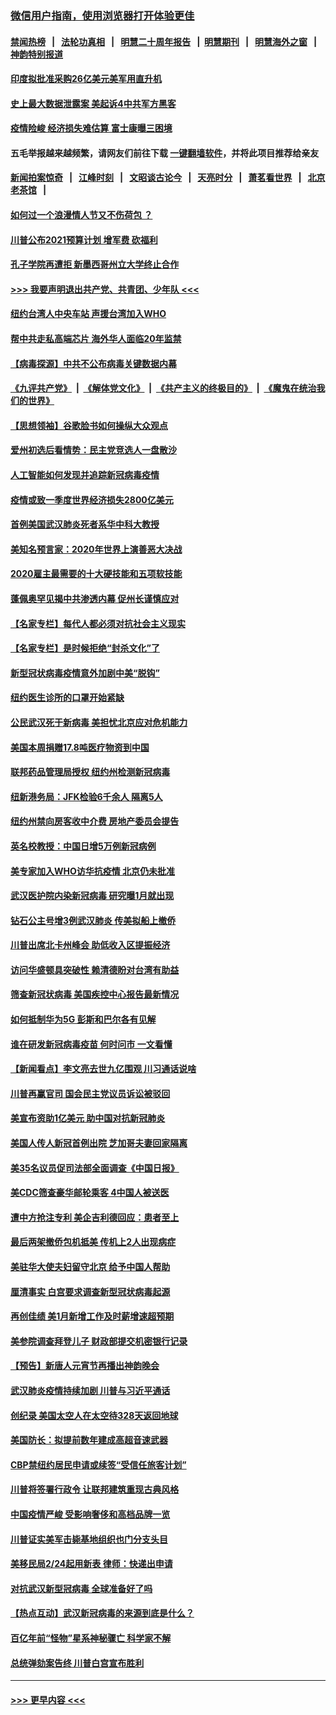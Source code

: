### [微信用户指南，使用浏览器打开体验更佳](https://github.com/gfw-breaker/banned-news1/blob/master/indexes/wechat-guide.md?t=0)
#### [禁闻热榜](热点新闻.md?t=0)  &nbsp;&nbsp;|&nbsp;&nbsp; [法轮功真相](https://github.com/gfw-breaker/truth/blob/master/README.md?t=0) &nbsp;&nbsp;|&nbsp;&nbsp; [明慧二十周年报告](https://github.com/gfw-breaker/mh-reports/blob/master/README.md?t=0) &nbsp;&nbsp;|&nbsp;&nbsp;[明慧期刊](https://github.com/gfw-breaker/mh-qikan) &nbsp;&nbsp;|&nbsp;&nbsp; [明慧海外之窗](https://github.com/gfw-breaker/mh-news/blob/master/README.md?t=0) &nbsp;&nbsp;|&nbsp;&nbsp; [神韵特别报道](https://github.com/gfw-breaker/mh-news/blob/master/shenyun.md?t=0)
#### [印度拟批准采购26亿美元美军用直升机](../pages/nsc412/n11859143.md?t=02110355) 
#### [史上最大数据泄露案 美起诉4中共军方黑客](../pages/nsc412/n11859115.md?t=02110355) 
#### [疫情险峻 经济损失难估算 富士康曝三困境](../pages/nsc412/n11859120.md?t=02110355) 
#### 五毛举报越来越频繁，请网友们前往下载 [一键翻墙软件](https://github.com/gfw-breaker/ssr-accounts)，并将此项目推荐给亲友
#### [新闻拍案惊奇](https://github.com/gfw-breaker/banned-news1/blob/master/pages/link4.md) &nbsp;&nbsp;|&nbsp;&nbsp; [江峰时刻](https://github.com/gfw-breaker/banned-news1/blob/master/pages/link4.md) &nbsp;&nbsp;|&nbsp;&nbsp; [文昭谈古论今](https://github.com/gfw-breaker/banned-news1/blob/master/pages/link4.md) &nbsp;&nbsp;|&nbsp;&nbsp; [天亮时分](https://github.com/gfw-breaker/banned-news1/blob/master/pages/link4.md) &nbsp;&nbsp;|&nbsp;&nbsp; [萧茗看世界](https://github.com/gfw-breaker/banned-news1/blob/master/pages/link4.md) &nbsp;&nbsp;|&nbsp;&nbsp; [北京老茶馆](https://github.com/gfw-breaker/banned-news1/blob/master/pages/link4.md) &nbsp;&nbsp;|&nbsp;&nbsp; 
#### [如何过一个浪漫情人节又不伤荷包 ？](../pages/nsc412/n11858969.md?t=02110355) 
#### [川普公布2021预算计划 增军费 砍福利](../pages/nsc412/n11859012.md?t=02110355) 
#### [孔子学院再遭拒 新墨西哥州立大学终止合作](../pages/nsc412/n11858661.md?t=02110355) 
#### [>>> 我要声明退出共产党、共青团、少年队 <<<](https://github.com/begood0513/goodnews/blob/master/quit/letter.md) 
#### [纽约台湾人中央车站  声援台湾加入WHO](../pages/nsc412/n11857757.md?t=02110355) 
#### [帮中共走私高端芯片 海外华人面临20年监禁](../pages/nsc412/n11855016.md?t=02110355) 
#### [【病毒探源】中共不公布病毒关键数据内幕](../pages/nsc412/n11856584.md?t=02110355) 
#### [《九评共产党》](https://github.com/begood0513/9ping.md/blob/master/README.md) &nbsp;|&nbsp; [《解体党文化》](../../../../jtdwh.md/blob/master/README.md)  &nbsp;|&nbsp; [《共产主义的终极目的》](../../../../gczydzjmd.md/blob/master/README.md) &nbsp;|&nbsp; [《魔鬼在统治我们的世界》](../../../../mgztzwmdsj.md/blob/master/README.md) 
#### [【思想领袖】谷歌脸书如何操纵大众观点](../pages/nsc412/n11680874.md?t=02110355) 
#### [爱州初选后看情势：民主党竞选人一盘散沙](../pages/nsc412/n11856557.md?t=02110355) 
#### [人工智能如何发现并追踪新冠病毒疫情](../pages/nsc412/n11856398.md?t=02110355) 
#### [疫情或致一季度世界经济损失2800亿美元](../pages/nsc412/n11855639.md?t=02110355) 
#### [首例美国武汉肺炎死者系华中科大教授](../pages/nsc412/n11855500.md?t=02110355) 
#### [美知名预言家：2020年世界上演善恶大决战](../pages/nsc412/n11855418.md?t=02110355) 
#### [2020雇主最需要的十大硬技能和五项软技能](../pages/nsc412/n11850953.md?t=02110355) 
#### [蓬佩奥罕见揭中共渗透内幕 促州长谨慎应对](../pages/nsc412/n11854685.md?t=02110355) 
#### [【名家专栏】每代人都必须对抗社会主义现实](../pages/nsc412/n11831412.md?t=02110355) 
#### [【名家专栏】是时候拒绝“封杀文化”了](../pages/nsc412/n11814093.md?t=02110355) 
#### [新型冠状病毒疫情意外加剧中美“脱钩”](../pages/nsc412/n11854475.md?t=02110355) 
#### [纽约医生诊所的口罩开始紧缺](../pages/nsc412/n11853364.md?t=02110355) 
#### [公民武汉死于新病毒 美担忧北京应对危机能力](../pages/nsc412/n11854331.md?t=02110355) 
#### [美国本周捐赠17.8吨医疗物资到中国](../pages/nsc412/n11854269.md?t=02110355) 
#### [联邦药品管理局授权  纽约州检测新冠病毒](../pages/nsc412/n11853371.md?t=02110355) 
#### [纽新港务局：JFK检验6千余人  隔离5人](../pages/nsc412/n11853366.md?t=02110355) 
#### [纽约州禁向房客收中介费  房地产委员会提告](../pages/nsc412/n11853360.md?t=02110355) 
#### [英名校教授：中国日增5万例新冠病例](../pages/nsc412/n11854174.md?t=02110355) 
#### [美专家加入WHO访华抗疫情 北京仍未批准](../pages/nsc412/n11854043.md?t=02110355) 
#### [武汉医护院内染新冠病毒 研究曝1月就出现](../pages/nsc412/n11852928.md?t=02110355) 
#### [钻石公主号增3例武汉肺炎 传美拟船上撤侨](../pages/nsc412/n11853240.md?t=02110355) 
#### [川普出席北卡州峰会 助低收入区提振经济](../pages/nsc412/n11853232.md?t=02110355) 
#### [访问华盛顿具突破性 赖清德盼对台湾有助益](../pages/nsc412/n11853129.md?t=02110355) 
#### [筛查新冠状病毒 美国疾控中心报告最新情况](../pages/nsc412/n11853070.md?t=02110355) 
#### [如何抵制华为5G 彭斯和巴尔各有见解](../pages/nsc412/n11852535.md?t=02110355) 
#### [谁在研发新冠病毒疫苗 何时问市 一文看懂](../pages/nsc412/n11852840.md?t=02110355) 
#### [【新闻看点】李文亮去世九亿围观 川习通话说啥](../pages/nsc412/n11852360.md?t=02110355) 
#### [川普再赢官司 国会民主党议员诉讼被驳回](../pages/nsc412/n11852287.md?t=02110355) 
#### [美宣布资助1亿美元 助中国对抗新冠肺炎](../pages/nsc412/n11852531.md?t=02110355) 
#### [美国人传人新冠首例出院 芝加哥夫妻回家隔离](../pages/nsc412/n11852452.md?t=02110355) 
#### [美35名议员促司法部全面调查《中国日报》](../pages/nsc412/n11852435.md?t=02110355) 
#### [美CDC筛查豪华邮轮乘客 4中国人被送医](../pages/nsc412/n11852085.md?t=02110355) 
#### [遭中方抢注专利 美企吉利德回应：患者至上](../pages/nsc412/n11852037.md?t=02110355) 
#### [最后两架撤侨包机抵美 传机上2人出现病症](../pages/nsc412/n11852173.md?t=02110355) 
#### [美驻华大使夫妇留守北京 给予中国人帮助](../pages/nsc412/n11852165.md?t=02110355) 
#### [厘清事实 白宫要求调查新型冠状病毒起源](../pages/nsc412/n11852106.md?t=02110355) 
#### [再创佳绩 美1月新增工作及时薪增速超预期](../pages/nsc412/n11852174.md?t=02110355) 
#### [美参院调查拜登儿子 财政部提交机密银行记录](../pages/nsc412/n11851808.md?t=02110355) 
#### [【预告】新唐人元宵节再播出神韵晚会](../pages/nsc412/n11843192.md?t=02110355) 
#### [武汉肺炎疫情持续加剧 川普与习近平通话](../pages/nsc412/n11851613.md?t=02110355) 
#### [创纪录 美国太空人在太空待328天返回地球](../pages/nsc412/n11851266.md?t=02110355) 
#### [美国防长：拟提前数年建成高超音速武器](../pages/nsc412/n11850959.md?t=02110355) 
#### [CBP禁纽约居民申请或续签“受信任旅客计划”](../pages/nsc412/n11850857.md?t=02110355) 
#### [川普将签署行政令 让联邦建筑重现古典风格](../pages/nsc412/n11850654.md?t=02110355) 
#### [中国疫情严峻 受影响奢侈和高档品牌一览](../pages/nsc412/n11850319.md?t=02110355) 
#### [川普证实美军击毙基地组织也门分支头目](../pages/nsc412/n11850383.md?t=02110355) 
#### [美移民局2/24起用新表 律师：快递出申请](../pages/nsc412/n11848220.md?t=02110355) 
#### [对抗武汉新型冠病毒 全球准备好了吗](../pages/nsc412/n11850142.md?t=02110355) 
#### [【热点互动】武汉新冠病毒的来源到底是什么？](../pages/nsc412/n11849749.md?t=02110355) 
#### [百亿年前“怪物”星系神秘骤亡 科学家不解](../pages/nsc412/n11849863.md?t=02110355) 
#### [总统弹劾案告终 川普白宫宣布胜利](../pages/nsc412/n11849985.md?t=02110355) 

----
#### [ >>> 更早内容 <<< ](../indexes/nsc412-earlier.md)
